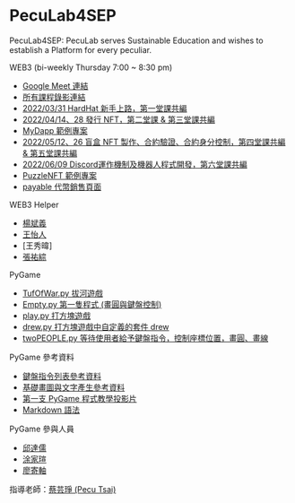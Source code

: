 # PecuLab4SEP

PecuLab4SEP: PecuLab serves Sustainable Education and wishes to establish a Platform for every peculiar.

WEB3 (bi-weekly Thursday 7:00 ~ 8:30 pm)

- [Google Meet 連結](https://meet.google.com/snb-rqjr-kkh)
- [所有課程錄影連結](https://youtube.com/playlist?list=PLH3VeiMX0ckiCqHLpLIBOMXQRtF_Vs3Eo)
- [2022/03/31 HardHat 新手上路，第一堂課共編](https://hackmd.io/_cQDlxDERrKlIp1OPg3CTA)
- [2022/04/14、28 發行 NFT，第二堂課 & 第三堂課共編](https://hackmd.io/DaDSR3bvRNaPZiU12P5ctQ)
- [MyDapp 範例專案](https://pecu.github.io/PecuLab4SEP/MyDapp)
- [2022/05/12、26 盲盒 NFT 製作、合約驗證、合約身分控制，第四堂課共編 & 第五堂課共編](https://hackmd.io/@d6EYMM_FR3-abUh5X5Ax5Q/BygXL6Yrq)
- [2022/06/09 Discord運作機制及機器人程式開發，第六堂課共編](https://hackmd.io/@d6EYMM_FR3-abUh5X5Ax5Q/H1rkqaadc)
- [PuzzleNFT 範例專案](https://pecu.github.io/PecuLab4SEP/PuzzleNFT)
- [payable 代幣銷售頁面](https://pecu.github.io/PecuLab4SEP/payable)

WEB3 Helper

- [楊斌義](https://www.facebook.com/binyi.yang)
- [王怡人](https://www.facebook.com/maysirius)
- [王秀暐]
- [張祐綜](https://www.facebook.com/daniel.chang.73550)

PyGame

- [TufOfWar.py 拔河遊戲](https://raw.githubusercontent.com/pecu/PecuLab4SEP/main/PyGame/Pecu/TufOfWar.py)
- [Empty.py 第一隻程式 (畫圓與鍵盤控制)](https://raw.githubusercontent.com/pecu/PecuLab4SEP/main/PyGame/Pecu/Empty.py)
- [play.py 打方塊遊戲](https://raw.githubusercontent.com/pecu/PecuLab4SEP/main/PyGame/Pecu/play.py)
- [drew.py 打方塊遊戲中自定義的套件 drew](https://github.com/pecu/PecuLab4SEP/blob/main/PyGame/Pecu/drew.py)
- [twoPEOPLE.py 等待使用者給予鍵盤指令，控制座標位置，畫圓、畫線](https://raw.githubusercontent.com/pecu/PecuLab4SEP/main/PyGame/Pecu/twoPEOPLE.py)

PyGame 參考資料

- [鍵盤指令列表參考資料](https://www.itread01.com/content/1542763383.html)
- [基礎畫圖與文字產生參考資料](https://ithelp.ithome.com.tw/articles/10232170?sc=pt)
- [第一支 PyGame 程式教學投影片](https://docs.google.com/presentation/d/e/2PACX-1vSc3BLsuCWPCbs8sUBTqLevmpKjURa78ea8HH1WZE0d9O1f7Eh9p9rGUutqt-ooaKbyQyhk2OwNXjBN/pub?start=false&loop=false&delayms=3000)
- [Markdown 語法](https://markdown.tw/)

PyGame 參與人員

- [邱達儒](https://pecu.github.io/PecuLab4SEP/PyGame/邱達儒/)
- [涂家瑄](https://pecu.github.io/PecuLab4SEP/PyGame/涂家瑄/)
- [廖寄軸](https://pecu.github.io/PecuLab4SEP/PyGame/廖寄軸/)

指導老師：[蔡芸琤 (Pecu Tsai)](https://pecu.github.io/peculab/)
